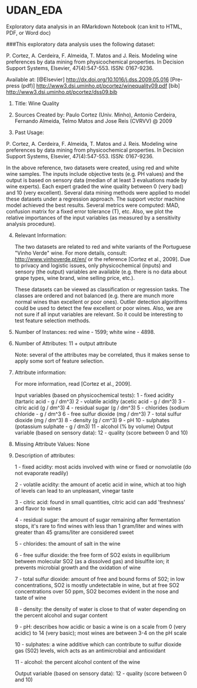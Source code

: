 # UDAN_EDA

Exploratory data analysis in an RMarkdown Notebook (can knit to HTML, PDF, or Word doc)


###This exploratory data analysis uses the following dataset:

  P. Cortez, A. Cerdeira, F. Almeida, T. Matos and J. Reis. 
  Modeling wine preferences by data mining from physicochemical properties.
  In Decision Support Systems, Elsevier, 47(4):547-553. ISSN: 0167-9236.

  Available at: [@Elsevier] http://dx.doi.org/10.1016/j.dss.2009.05.016
                [Pre-press (pdf)] http://www3.dsi.uminho.pt/pcortez/winequality09.pdf
                [bib] http://www3.dsi.uminho.pt/pcortez/dss09.bib

1. Title: Wine Quality 

2. Sources
   Created by: Paulo Cortez (Univ. Minho), Antonio Cerdeira, Fernando Almeida, Telmo Matos and Jose Reis (CVRVV) @ 2009
   
3. Past Usage:

  P. Cortez, A. Cerdeira, F. Almeida, T. Matos and J. Reis. 
  Modeling wine preferences by data mining from physicochemical properties.
  In Decision Support Systems, Elsevier, 47(4):547-553. ISSN: 0167-9236.

  In the above reference, two datasets were created, using red and white wine samples.
  The inputs include objective tests (e.g. PH values) and the output is based on sensory data
  (median of at least 3 evaluations made by wine experts). Each expert graded the wine quality 
  between 0 (very bad) and 10 (very excellent). Several data mining methods were applied to model
  these datasets under a regression approach. The support vector machine model achieved the
  best results. Several metrics were computed: MAD, confusion matrix for a fixed error tolerance (T),
  etc. Also, we plot the relative importances of the input variables (as measured by a sensitivity
  analysis procedure).
 
4. Relevant Information:

   The two datasets are related to red and white variants of the Portuguese "Vinho Verde" wine.
   For more details, consult: http://www.vinhoverde.pt/en/ or the reference [Cortez et al., 2009].
   Due to privacy and logistic issues, only physicochemical (inputs) and sensory (the output) variables 
   are available (e.g. there is no data about grape types, wine brand, wine selling price, etc.).

   These datasets can be viewed as classification or regression tasks.
   The classes are ordered and not balanced (e.g. there are munch more normal wines than
   excellent or poor ones). Outlier detection algorithms could be used to detect the few excellent
   or poor wines. Also, we are not sure if all input variables are relevant. So
   it could be interesting to test feature selection methods. 

5. Number of Instances: red wine - 1599; white wine - 4898. 

6. Number of Attributes: 11 + output attribute
  
   Note: several of the attributes may be correlated, thus it makes sense to apply some sort of
   feature selection.

7. Attribute information:

   For more information, read [Cortez et al., 2009].

   Input variables (based on physicochemical tests):
   1 - fixed acidity (tartaric acid - g / dm^3)
   2 - volatile acidity (acetic acid - g / dm^3)
   3 - citric acid (g / dm^3)
   4 - residual sugar (g / dm^3)
   5 - chlorides (sodium chloride - g / dm^3
   6 - free sulfur dioxide (mg / dm^3)
   7 - total sulfur dioxide (mg / dm^3)
   8 - density (g / cm^3)
   9 - pH
   10 - sulphates (potassium sulphate - g / dm3)
   11 - alcohol (% by volume)
   Output variable (based on sensory data): 
   12 - quality (score between 0 and 10)

8. Missing Attribute Values: None

9. Description of attributes:

   1 - fixed acidity: most acids involved with wine or fixed or nonvolatile (do not evaporate readily)

   2 - volatile acidity: the amount of acetic acid in wine, which at too high of levels can lead to an unpleasant, vinegar taste

   3 - citric acid: found in small quantities, citric acid can add 'freshness' and flavor to wines

   4 - residual sugar: the amount of sugar remaining after fermentation stops, it's rare to find wines with less than 1 gram/liter and wines with greater than 45 grams/liter are considered sweet

   5 - chlorides: the amount of salt in the wine

   6 - free sulfur dioxide: the free form of SO2 exists in equilibrium between molecular SO2 (as a dissolved gas) and bisulfite ion; it prevents microbial growth and the oxidation of wine

   7 - total sulfur dioxide: amount of free and bound forms of S02; in low concentrations, SO2 is mostly undetectable in wine, but at free SO2 concentrations over 50 ppm, SO2 becomes evident in the nose and taste of wine

   8 - density: the density of water is close to that of water depending on the percent alcohol and sugar content

   9 - pH: describes how acidic or basic a wine is on a scale from 0 (very acidic) to 14 (very basic); most wines are between 3-4 on the pH scale

   10 - sulphates: a wine additive which can contribute to sulfur dioxide gas (S02) levels, wich acts as an antimicrobial and antioxidant

   11 - alcohol: the percent alcohol content of the wine

   Output variable (based on sensory data): 
   12 - quality (score between 0 and 10)
